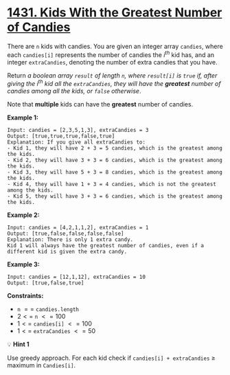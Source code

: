 # [1431. Kids With the Greatest Number of Candies](https://leetcode.com/problems/kids-with-the-greatest-number-of-candies/)

There are `n` kids with candies. You are given an integer array `candies`, where each `candies[i]` represents the number of candies the $i^{th}$ kid has, and an integer `extraCandies`, denoting the number of extra candies that you have.

Return _a boolean array `result` of length `n`, where `result[i]` is `true` if, after giving the $i^{th}$ kid all the `extraCandies`, they will have the **greatest** number of candies among all the kids, or `false` otherwise_.

Note that **multiple** kids can have the **greatest** number of candies.

**Example 1:**

```text
Input: candies = [2,3,5,1,3], extraCandies = 3
Output: [true,true,true,false,true] 
Explanation: If you give all extraCandies to:
- Kid 1, they will have 2 + 3 = 5 candies, which is the greatest among the kids.
- Kid 2, they will have 3 + 3 = 6 candies, which is the greatest among the kids.
- Kid 3, they will have 5 + 3 = 8 candies, which is the greatest among the kids.
- Kid 4, they will have 1 + 3 = 4 candies, which is not the greatest among the kids.
- Kid 5, they will have 3 + 3 = 6 candies, which is the greatest among the kids.
```

**Example 2:**

```text
Input: candies = [4,2,1,1,2], extraCandies = 1
Output: [true,false,false,false,false] 
Explanation: There is only 1 extra candy.
Kid 1 will always have the greatest number of candies, even if a different kid is given the extra candy.
```

**Example 3:**

```text
Input: candies = [12,1,12], extraCandies = 10
Output: [true,false,true]
```

**Constraints:**

- `n` $==$ `candies.length`
- $2 <=$ `n` $<= 100$
- $1 <=$ `candies[i]` $<= 100$
- $1 <=$ `extraCandies` $<= 50$

:bulb: **Hint 1**

Use greedy approach. For each kid check if `candies[i] + extraCandies` ≥ maximum in `Candies[i]`.
